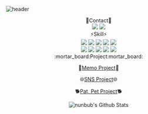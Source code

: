 <!--
**nunbub/nunbub** is a ✨ _special_ ✨ repository because its `README.md` (this file) appears on your GitHub profile.

Here are some ideas to get you started:

- 🔭 I’m currently working on ...
- 🌱 I’m currently learning ...
- 👯 I’m looking to collaborate on ...
- 🤔 I’m looking for help with ...
- 💬 Ask me about ...
- 📫 How to reach me: ...
- 😄 Pronouns: ...
- ⚡ Fun fact: ...
-->

![header](https://capsule-render.vercel.app/api?type=waving&color=5468FF&height=240&text=Welcome&desc=Ryu's%20Github%20Profile&fontAlignY=40&descAlign=55)

<div align="center">
  💬Contact💬
</div>

<div align="center">
  <a href="https://www.instagram.com/zlsu.zip/"><img src="https://img.shields.io/badge/Instagram-E4405F?style=flat-square&logo=Instagram&logoColor=white"/></a> 
  
  <img src="https://img.shields.io/badge/zlsu.zip@gmail.com-EA4335?style=flat-square&logo=Gmail&logoColor=white"/>
</div>  



<div align="center">
  ⚡Skill⚡
</div>

<div align="center">
  <img src="https://img.shields.io/badge/JAVA-FF9E2A?style=flat-square&logo=JAVA&logoColor=white"/>
  <img src="https://img.shields.io/badge/JavaScript-F7DF1E?style=flat-square&logo=JavaScript&logoColor=white"/>
  <img src="https://img.shields.io/badge/HTML5-E34F26?style=flat-square&logo=HTML5&logoColor=white"/>
  <img src="https://img.shields.io/badge/jQuery-0769AD?style=flat-square&logo=jQuery&logoColor=white"/>
  <img src="https://img.shields.io/badge/CSS3-48B0F1?style=flat-square&logo=CSS3&logoColor=white"/>
</div>  

<div align="center">
  <img src="https://img.shields.io/badge/Spring-6DB33F?style=flat-square&logo=Spring&logoColor=white"/>
  <img src="https://img.shields.io/badge/Eclipse-2C2255?style=flat-square&logo=Eclipse IDE&logoColor=white"/>
  <img src="https://img.shields.io/badge/MySQL-4053D6?style=flat-square&logo=MySQL&logoColor=white"/>
  <img src="https://img.shields.io/badge/Bootstrap-7952B3?style=flat-square&logo=Bootstrap&logoColor=white"/>
  <img src="https://img.shields.io/badge/Amazon AWS-232F3E?style=flat-square&logo=Amazon AWS&logoColor=white"/>
</div>  

<div align="center"> 
  :mortar_board:Project:mortar_board:  
</div>

<div align="center">
  
  :memo:<a href="https://github.com/nunbub/Memo">Memo Project</a>:memo:
  
  :globe_with_meridians:<a href="https://github.com/nunbub/Marondalgram">SNS Project</a>:globe_with_meridians:
  
  :dog2:<a href="https://github.com/nunbub/PatPet">Pat, Pet Project</a>:dog2:
  
</div>  

<div align="center">
  
![nunbub's Github Stats](https://github-readme-stats.vercel.app/api?username=nunbub&theme=discord_old_blurple&show_icons=true)
  
</div>
